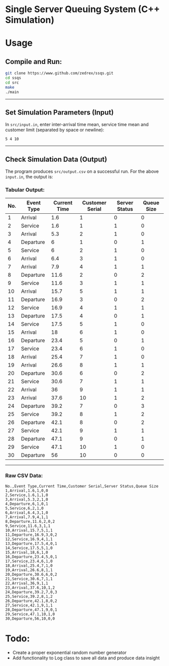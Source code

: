# Single Server Queuing System (C++ Simulation)


# Usage
## Compile and Run:
```bash
git clone https://www.github.com/zedrex/ssqs.git
cd ssqs
cd src
make
./main
```
<hr>


## Set Simulation Parameters (Input)
In `src/input.in`, enter inter-arrival time mean, service time mean and customer limit (separated by space or newline):
```text
5 4 10
```

<hr>

## Check Simulation Data (Output)
The program produces `src/output.csv` on a successful run. For the above `input.in`, the output is:

### Tabular Output:
| No. | Event Type | Current Time | Customer Serial | Server Status | Queue Size |
| --- | ---------- | ------------ | --------------- | ------------- | ---------- |
| 1   | Arrival    | 1.6          | 1               | 0             | 0          |
| 2   | Service    | 1.6          | 1               | 1             | 0          |
| 3   | Arrival    | 5.3          | 2               | 1             | 0          |
| 4   | Departure  | 6            | 1               | 0             | 1          |
| 5   | Service    | 6            | 2               | 1             | 0          |
| 6   | Arrival    | 6.4          | 3               | 1             | 0          |
| 7   | Arrival    | 7.9          | 4               | 1             | 1          |
| 8   | Departure  | 11.6         | 2               | 0             | 2          |
| 9   | Service    | 11.6         | 3               | 1             | 1          |
| 10  | Arrival    | 15.7         | 5               | 1             | 1          |
| 11  | Departure  | 16.9         | 3               | 0             | 2          |
| 12  | Service    | 16.9         | 4               | 1             | 1          |
| 13  | Departure  | 17.5         | 4               | 0             | 1          |
| 14  | Service    | 17.5         | 5               | 1             | 0          |
| 15  | Arrival    | 18           | 6               | 1             | 0          |
| 16  | Departure  | 23.4         | 5               | 0             | 1          |
| 17  | Service    | 23.4         | 6               | 1             | 0          |
| 18  | Arrival    | 25.4         | 7               | 1             | 0          |
| 19  | Arrival    | 26.6         | 8               | 1             | 1          |
| 20  | Departure  | 30.6         | 6               | 0             | 2          |
| 21  | Service    | 30.6         | 7               | 1             | 1          |
| 22  | Arrival    | 36           | 9               | 1             | 1          |
| 23  | Arrival    | 37.6         | 10              | 1             | 2          |
| 24  | Departure  | 39.2         | 7               | 0             | 3          |
| 25  | Service    | 39.2         | 8               | 1             | 2          |
| 26  | Departure  | 42.1         | 8               | 0             | 2          |
| 27  | Service    | 42.1         | 9               | 1             | 1          |
| 28  | Departure  | 47.1         | 9               | 0             | 1          |
| 29  | Service    | 47.1         | 10              | 1             | 0          |
| 30  | Departure  | 56           | 10              | 0             | 0          |

<hr>

### Raw CSV Data:
```csv
No.,Event Type,Current Time,Customer Serial,Server Status,Queue Size
1,Arrival,1.6,1,0,0
2,Service,1.6,1,1,0
3,Arrival,5.3,2,1,0
4,Departure,6,1,0,1
5,Service,6,2,1,0
6,Arrival,6.4,3,1,0
7,Arrival,7.9,4,1,1
8,Departure,11.6,2,0,2
9,Service,11.6,3,1,1
10,Arrival,15.7,5,1,1
11,Departure,16.9,3,0,2
12,Service,16.9,4,1,1
13,Departure,17.5,4,0,1
14,Service,17.5,5,1,0
15,Arrival,18,6,1,0
16,Departure,23.4,5,0,1
17,Service,23.4,6,1,0
18,Arrival,25.4,7,1,0
19,Arrival,26.6,8,1,1
20,Departure,30.6,6,0,2
21,Service,30.6,7,1,1
22,Arrival,36,9,1,1
23,Arrival,37.6,10,1,2
24,Departure,39.2,7,0,3
25,Service,39.2,8,1,2
26,Departure,42.1,8,0,2
27,Service,42.1,9,1,1
28,Departure,47.1,9,0,1
29,Service,47.1,10,1,0
30,Departure,56,10,0,0
```


# Todo:
- Create a proper exponential random number generator
- Add functionality to Log class to save all data and produce data insight